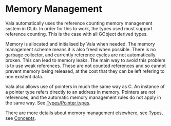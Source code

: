 # Memory Management
Vala automatically uses the reference counting memory management system in GLib. In order for this to work, the types used must support reference counting. This is the case with all GObject derived types.

Memory is allocated and initialised by Vala when needed. The memory management scheme means it is also freed when possible. There is no garbage collector, and currently reference cycles are not automatically broken. This can lead to memory leaks. The main way to avoid this problem is to use weak references. These are not counted references and so cannot prevent memory being released, at the cost that they can be left refering to non existent data.

Vala also allows use of pointers in much the same way as C. An instance of a pointer type refers directly to an address in memory. Pointers are not references, and the automatic memory management rules do not apply in the same way. See [Types/Pointer types](Types#Pointer_types).

There are more details about memory management elsewhere, see [Types](http://wiki.gnome.org/action/show/Projects/Vala/Manual/Export/Vala/Manual/Types#), see [Concepts](http://wiki.gnome.org/action/show/Projects/Vala/Manual/Export/Vala/Manual/Concepts#).
